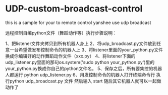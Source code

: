 # UDP-custom-broadcast-control
this is a sample for your to remote control yanshee use udp broadcast

远程控制自编python文件（舞蹈动作等）执行步骤说明：

1、把listener文件夹拷贝到所有机器人身上
2、将udp_broadcast.py文件放到任意一台希望做发布控制命令的机器人上
3、将listener里面的your_python.py文件换成你编辑好的动作舞蹈动作文件（xxx.py）
4、将listener下面的udp_listener.py里面的那句os.system('sudo python your_python.py')里的your_python.py换成你自己的python文件名。
5、保存之后，所有要集控的机器人都运行 python udp_listener.py
6、用发控制命令的机器人打开终端命令行
   执行python udp_broadcast.py 文件 
   然后输入 start 
   随后其它机器人就可以一起做动作了
